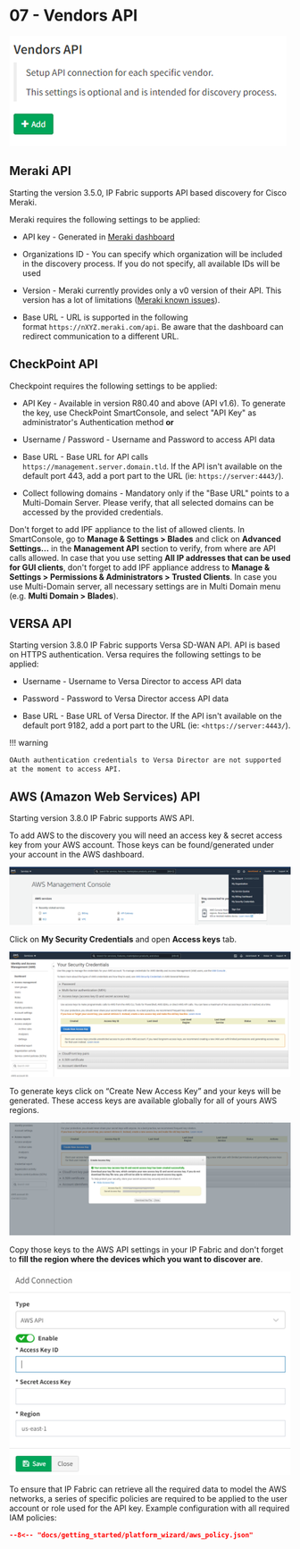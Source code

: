 # 07 - Vendors API

![Vendors API](vapi.png)

## Meraki API

Starting the version 3.5.0, IP Fabric supports API based discovery for Cisco Meraki.

Meraki requires the following settings to be applied:

- API key - Generated in [Meraki dashboard](https://documentation.meraki.com/zGeneral_Administration/Other_Topics/The_Cisco_Meraki_Dashboard_API)

- Organizations ID - You can specify which organization will be included in the discovery process. If you do not specify, all available IDs will be used

- Version - Meraki currently provides only a v0 version of their API. This version has a lot of limitations ([Meraki known issues](https://ipfabric.atlassian.net/wiki/spaces/ND/pages/968032257/Meraki)).

- Base URL - URL is supported in the following format `https://nXYZ.meraki.com/api`. Be aware that the dashboard can redirect communication to a different URL.

## CheckPoint API

Checkpoint requires the following settings to be applied:

- API Key - Available in version R80.40 and above (API v1.6). To generate the key, use CheckPoint SmartConsole, and select "API Key" as administrator's Authentication method **or**

- Username / Password - Username and Password to access API data

- Base URL - Base URL for API calls `https://management.server.domain.tld`. If the API isn't available on the default port 443, add a port part to the URL (ie: `https://server:4443/`).

- Collect following domains - Mandatory only if the "Base URL" points to a Multi-Domain Server. Please verify, that all selected domains can be accessed by the provided credentials.

Don't forget to add IPF appliance to the list of allowed clients. In SmartConsole, go to **Manage & Settings > Blades** and click on **Advanced Settings...** in the **Management API** section to verify, from where are API calls allowed. In case that you use setting **All IP addresses that can be used for GUI clients**, don't forget to add IPF appliance address to **Manage & Settings > Permissions & Administrators > Trusted Clients**. In case you use Multi-Domain server, all necessary settings are in Multi Domain menu (e.g. **Multi Domain > Blades**).

## VERSA API

Starting version 3.8.0 IP Fabric supports Versa SD-WAN API. API is based on HTTPS authentication. Versa requires the following settings to be applied:

- Username - Username to Versa Director to access API data

- Password - Password to Versa Director access API data

- Base URL - Base URL of Versa Director. If the API isn't available on the default port 9182, add a port part to the URL (ie: `<https://server:4443/`).

!!! warning

    OAuth authentication credentials to Versa Director are not supported at the moment to access API.

## AWS (Amazon Web Services) API

Starting version 3.8.0 IP Fabric supports AWS API.

To add AWS to the discovery you will need an access key & secret access key from your AWS account. Those keys can be found/generated under your account in the AWS dashboard.

![AWS Dashboard](vapi_aws_dash.png)

Click on **My Security Credentials** and open **Access keys** tab.

![AWS Access Keys](vapi_aws_keys.png)

To generate keys click on “Create New Access Key” and your keys will be
generated. These access keys are available globally for all of yours AWS
regions.

![AWS New Access Key](vapi_aws_new_key.png)

Copy those keys to the AWS API settings in your IP Fabric and don't forget to **fill the region where the devices which you want to discover are**.

![AWS New Access Key](vapi_aws_key.png)

To ensure that IP Fabric can retrieve all the required data to model the AWS networks, a series of specific policies are required to be applied to the user account or role used for the API key. Example configuration with all required IAM policies:

```json title="ipf_aws_policy.json"
--8<-- "docs/getting_started/platform_wizard/aws_policy.json"
```

